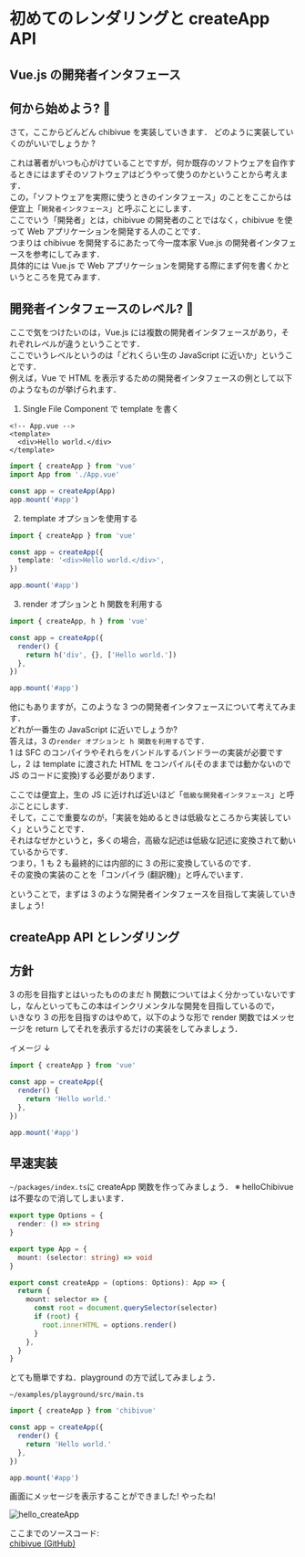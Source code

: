 # 初めてのレンダリングと createApp API

## Vue.js の開発者インタフェース

## 何から始めよう? 🤔

さて，ここからどんどん chibivue を実装していきます．
どのように実装していくのがいいでしょうか ?

これは著者がいつも心がけていることですが，何か既存のソフトウェアを自作するときにはまずそのソフトウェアはどうやって使うのかということから考えます．  
この，「ソフトウェアを実際に使うときのインタフェース」のことをここからは便宜上「`開発者インタフェース`」と呼ぶことにします．  
ここでいう「開発者」とは，chibivue の開発者のことではなく，chibivue を使って Web アプリケーションを開発する人のことです．  
つまりは chibivue を開発するにあたって今一度本家 Vue.js の開発者インタフェースを参考にしてみます．  
具体的には Vue.js で Web アプリケーションを開発する際にまず何を書くかというところを見てみます．

## 開発者インタフェースのレベル? 🤔

ここで気をつけたいのは，Vue.js には複数の開発者インタフェースがあり，それぞれレベルが違うということです．  
ここでいうレベルというのは「どれくらい生の JavaScript に近いか」ということです．  
例えば，Vue で HTML を表示するための開発者インタフェースの例として以下のようなものが挙げられます．

1. Single File Component で template を書く

```vue
<!-- App.vue -->
<template>
  <div>Hello world.</div>
</template>
```

```ts
import { createApp } from 'vue'
import App from './App.vue'

const app = createApp(App)
app.mount('#app')
```

2. template オプションを使用する

```ts
import { createApp } from 'vue'

const app = createApp({
  template: '<div>Hello world.</div>',
})

app.mount('#app')
```

3. render オプションと h 関数を利用する

```ts
import { createApp, h } from 'vue'

const app = createApp({
  render() {
    return h('div', {}, ['Hello world.'])
  },
})

app.mount('#app')
```

他にもありますが，このような 3 つの開発者インタフェースについて考えてみます．  
どれが一番生の JavaScript に近いでしょうか?  
答えは，3 の`render オプションと h 関数を利用する`です．  
1 は SFC のコンパイラやそれらをバンドルするバンドラーの実装が必要ですし，2 は template に渡された HTML をコンパイル(そのままでは動かないので JS のコードに変換)する必要があります．

ここでは便宜上，生の JS に近ければ近いほど「`低級な開発者インタフェース`」と呼ぶことにします．  
そして，ここで重要なのが，「実装を始めるときは低級なところから実装していく」ということです．  
それはなぜかというと，多くの場合，高級な記述は低級な記述に変換されて動いているからです．  
つまり，1 も 2 も最終的には内部的に 3 の形に変換しているのです．  
その変換の実装のことを「コンパイラ (翻訳機)」と呼んでいます．

ということで，まずは 3 のような開発者インタフェースを目指して実装していきましょう!

## createApp API とレンダリング

## 方針

3 の形を目指すとはいったもののまだ h 関数についてはよく分かっていないですし，なんといってもこの本はインクリメンタルな開発を目指しているので，  
いきなり 3 の形を目指すのはやめて，以下のような形で render 関数ではメッセージを return してそれを表示するだけの実装をしてみましょう．

イメージ ↓

```ts
import { createApp } from 'vue'

const app = createApp({
  render() {
    return 'Hello world.'
  },
})

app.mount('#app')
```

## 早速実装

`~/packages/index.ts`に createApp 関数を作ってみましょう．
※ helloChibivue は不要なので消してしまいます．

```ts
export type Options = {
  render: () => string
}

export type App = {
  mount: (selector: string) => void
}

export const createApp = (options: Options): App => {
  return {
    mount: selector => {
      const root = document.querySelector(selector)
      if (root) {
        root.innerHTML = options.render()
      }
    },
  }
}
```

とても簡単ですね．playground の方で試してみましょう．

`~/examples/playground/src/main.ts`

```ts
import { createApp } from 'chibivue'

const app = createApp({
  render() {
    return 'Hello world.'
  },
})

app.mount('#app')
```

画面にメッセージを表示することができました! やったね!

![hello_createApp](https://raw.githubusercontent.com/chibivue-land/chibivue/main/book/images/hello_createApp.png)

ここまでのソースコード:  
[chibivue (GitHub)](https://github.com/chibivue-land/chibivue/tree/main/book/impls/10_minimum_example/010_create_app)

